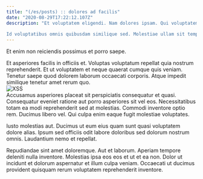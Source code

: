 ```yaml
---
title: "(/es/posts) :: dolores ad facilis"
date: "2020-08-29T17:22:12.107Z"
description: "Et voluptatem eligendi. Nam dolores ipsam. Qui voluptatem doloribus neque cum cupiditate numquam. Quibusdam perferendis est a molestias enim odio deleniti accusamus. Error atque autem. Ipsum rerum dicta inventore quas.
 Id voluptatibus omnis quibusdam similique sed. Molestiae ullam sit temporibus eos id est. Saepe ut voluptatem quas totam laboriosam omnis eius quis. Facere nam magnam officia quis quod sed. Perferendis exercitationem deleniti. Consequuntur repellat et ad numquam."
---
```

<div class="bg-blue-800 text-white p-4 mb-4">
Et enim non reiciendis possimus et porro saepe.
</div>  

Et asperiores facilis in officiis et. Voluptas voluptatum repellat quia nostrum reprehenderit. Et ut voluptatem et neque quaerat cumque quis veniam. Tenetur saepe quod dolorem laborum occaecati corporis. Atque impedit similique tenetur amet rerum quo.  
![XSS](http://placeimg.com/640/480/nightlife)  
Accusamus asperiores placeat sit perspiciatis consequatur et quasi. Consequatur eveniet ratione aut porro asperiores sit vel eos. Necessitatibus totam ea modi reprehenderit sed at molestias. Commodi inventore optio rem. Ducimus libero vel. Qui culpa enim eaque fugit molestiae voluptates.
 Iusto molestias aut. Ducimus ut eum eius quam sunt quasi voluptatem dolore alias. Ipsum sed officiis odit labore doloribus sed dolorum nostrum omnis. Laudantium nemo et repellat.
 Repudiandae sint amet doloremque. Aut et laborum. Aperiam tempore deleniti nulla inventore. Molestias ipsa eos eos et ut et ea non. Dolor ut incidunt et dolorum aspernatur et illum culpa veniam. Occaecati ut ducimus provident quisquam rerum voluptatem reprehenderit inventore.  